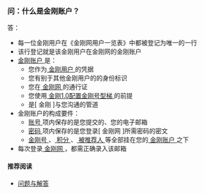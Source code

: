### 问：什么是金刚账户？
答：
- 每一位金刚用户在《金刚网用户一览表》中都被登记为唯一的一行
- 该行登记就是该金刚用户在金刚网的金刚账户
- [ 金刚账户 ]()是：
  - 您作为[ 金刚用户 ]()的凭据
  - 您有别于其他金刚用户的的身份标识
  - 您在[ 金刚网 ]()的通行证
  - 您使用[ 金刚1.0配置金刚号型梯 ]()的前提 
  - 是[ 金刚 ]与您沟通的管道
- 金刚账户的构成要件：
  - [ 账号 ]()项内保存的是您提交的、您的电子邮箱
  - [ 密码 ]()项内保存的是您登录[ 金刚网 ]所需密码的密文
  - [ 金刚号 ]()、[ 积分 ]()、[ 被推荐人 ]()等全部挂在您的[ 金刚账户 ]()之下
- 每次登录[ 金刚网 ]()，都需正确录入该邮箱

#### 推荐阅读
- [ 问题与解答 ](https://a2zitpro.github.io/web/问题与解答)

